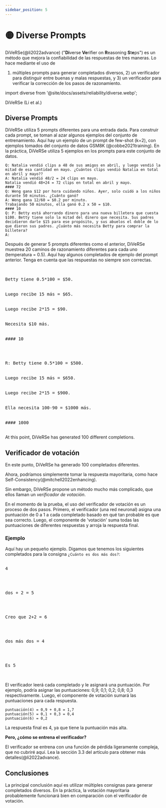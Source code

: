 ```yaml
---
sidebar_position: 5
---
```


# 🟡 Diverse Prompts

DiVeRSe(@li2022advance) ("**Di**verse **Ve**rifier on **R**easoning **S**t**e**ps") es un método que mejora la confiabilidad de las respuestas de tres maneras. Lo hace mediante el uso de
1) múltiples prompts para generar completados diversos, 2) un verificador para distinguir entre buenas y malas respuestas, y 3) un verificador para verificar la corrección de los pasos de razonamiento.


import diverse from '@site/docs/assets/reliability/diverse.webp';

<div style={{textAlign: 'center'}}>
  <LazyLoadImage src={diverse} style={{width: "750px"}} />
</div>

<div style={{textAlign: 'center'}}>
DiVeRSe (Li et al.)
</div>


## Diverse Prompts

DiVeRSe utiliza 5 prompts diferentes para una entrada dada. Para construir cada prompt, se toman al azar algunos ejemplos del conjunto de entrenamiento. Aquí hay un ejemplo de un prompt de few-shot (k=2), con ejemplos tomados del conjunto de datos GSM8K (@cobbe2021training). En la práctica, DiVeRSe utiliza 5 ejemplos en los prompts para este conjunto de datos.


```
Q: Natalia vendió clips a 48 de sus amigos en abril, y luego vendió la mitad de esa cantidad en mayo. ¿Cuántos clips vendió Natalia en total en abril y mayo??
A: Natalia vendió 48/2 = 24 clips en mayo.
Natalia vendió 48+24 = 72 clips en total en abril y mayo.
#### 72
Q: Weng gana $12 por hora cuidando niños. Ayer, solo cuidó a los niños durante 50 minutos. ¿Cuánto ganó?
A: Weng gana 12/60 = $0.2 por minuto.
Trabajando 50 minutos, ella ganó 0.2 x 50 = $10.
#### 10
Q: P: Betty está ahorrando dinero para una nueva billetera que cuesta $100. Betty tiene solo la mitad del dinero que necesita. Sus padres decidieron darle $15 para ese propósito, y sus abuelos el doble de lo que dieron sus padres. ¿Cuánto más necesita Betty para comprar la billetera?
A:
```

Después de generar 5 prompts diferentes como el anterior, DiVeRSe muestrea 20 caminos de razonamiento diferentes para cada uno (temperatura = 0.5). Aquí hay algunos completados de ejemplo del prompt anterior. Tenga en cuenta que las respuestas no siempre son correctas.

<pre>

<div style={{backgroundColor: '#d2f4d3'}}>
<div>Betty tiene 0.5*100 = $50.</div>

<div>Luego recibe 15 más = $65.</div>

<div>Luego recibe 2*15 = $90.</div>

<div>Necesita $10 más.</div>

#### 10
</div>
</pre>

<pre>

<div style={{backgroundColor: '#d2f4d3'}}>
<div>R: Betty tiene 0.5*100 = $500.</div>

<div>Luego recibe 15 más = $650.</div>

<div>Luego recibe 2*15 = $900.</div>

<div>Ella necesita 100-90 = $1000 más.</div>

#### 1000
</div>
</pre>

At this point, DiVeRSe has generated 100 different completions.

## Verificador de votación

En este punto, DiVeRSe ha generado 100 completados diferentes.

Ahora, podríamos simplemente tomar la respuesta mayoritaria, como hace Self-Consistency(@mitchell2022enhancing).

Sin embargo, DiVeRSe propone un método mucho más complicado, que ellos llaman un _verificador de votación_.

En el momento de la prueba, el uso del verificador de votación es un proceso de dos pasos. Primero, el verificador (una red neuronal) asigna una puntuación de 0 a 1 a cada completado basado en qué tan probable es que sea correcto. Luego, el componente de 'votación' suma todas las puntuaciones de diferentes respuestas y arroja la respuesta final.

### Ejemplo

Aquí hay un pequeño ejemplo. Digamos que tenemos los siguientes completados para la consigna `¿Cuánto es dos más dos?`:

<pre>
<div style={{backgroundColor: '#d2f4d3'}}>
<div>4</div>
</div>
</pre>

<pre>
<div style={{backgroundColor: '#d2f4d3'}}>
<div>dos + 2 = 5</div>
</div>
</pre>

<pre>
<div style={{backgroundColor: '#d2f4d3'}}>
<div>Creo que 2+2 = 6</div>
</div>
</pre>

<pre>
<div style={{backgroundColor: '#d2f4d3'}}>
<div>dos más dos = 4</div>
</div>
</pre>

<pre>
<div style={{backgroundColor: '#d2f4d3'}}>
<div>Es 5</div>
</div>
</pre>

El verificador leerá cada completado y le asignará una puntuación. Por ejemplo, podría asignar las puntuaciones: 0,9; 0,1; 0,2; 0,8; 0,3 respectivamente. Luego, el componente de votación sumará las puntuaciones para cada respuesta.


```
puntuación(4) = 0,9 + 0,8 = 1,7
puntuación(5) = 0,1 + 0,3 = 0,4
puntuación(6) = 0,2
```

La respuesta final es 4, ya que tiene la puntuación más alta.

**Pero, ¿cómo se entrena el verificador?**

El verificador se entrena con una función de pérdida ligeramente compleja, que no cubriré aquí. Lea la sección 3.3 del artículo para obtener más detalles(@li2022advance).

## Conclusiones

La principal conclusión aquí es utilizar múltiples consignas para generar completados diversos. En la práctica, la votación mayoritaria probablemente funcionará bien en comparación con el verificador de votación.